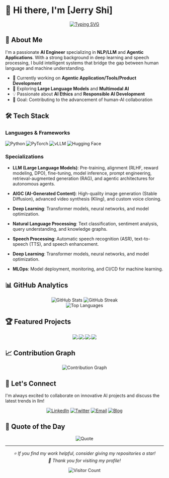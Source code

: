 # 👋 Hi there, I'm [Jerry Shi]

<div align="center">

[![Typing SVG](https://readme-typing-svg.herokuapp.com/?font=Fira+Code&pause=1000&width=435&lines=Large+Language+Model+Expert;Building+Intelligent+Applications;Open+Source+Contributor)](https://git.io/typing-svg)

</div>

## 🚀 About Me

I'm a passionate **AI Engineer** specializing in **NLP/LLM** and **Agentic Applications**. With a strong background in deep learning and speech processing, I build intelligent systems that bridge the gap between human language and machine understanding.

- 🔭 Currently working on **Agentic Application/Tools/Product Development**
- 🌱 Exploring **Large Language Models** and **Multimodal AI**
- 💡 Passionate about **AI Ethics** and **Responsible AI Development**
- 🎯 Goal: Contributing to the advancement of human-AI collaboration

## 🛠️ Tech Stack

### Languages & Frameworks

![Python](https://img.shields.io/badge/Python-3776AB?style=for-the-badge&logo=python&logoColor=white)  ![PyTorch](https://img.shields.io/badge/PyTorch-EE4C2C?style=for-the-badge&logo=pytorch&logoColor=white)  ![vLLM](https://img.shields.io/badge/vLLM-000000?style=for-the-badge&logo=openai&logoColor=white)  ![Hugging Face](https://img.shields.io/badge/HuggingFace-FFBF00?style=for-the-badge&logo=huggingface&logoColor=white)

### Specializations

- **LLM (Large Language Models)**: Pre-training, alignment (RLHF, reward modeling, DPO), fine-tuning, model inference, prompt engineering, retrieval-augmented generation (RAG), and agentic architectures for autonomous agents.

- **AIGC (AI-Generated Content)**: High-quality image generation (Stable Diffusion), advanced video synthesis (Kling), and custom voice cloning.

- **Deep Learning**: Transformer models, neural networks, and model optimization.

- **Natural Language Processing**: Text classification, sentiment analysis, query understanding, and knowledge graphs.

- **Speech Processing**: Automatic speech recognition (ASR), text-to-speech (TTS), and speech enhancement.

- **Deep Learning**: Transformer models, neural networks, and model optimization.

- **MLOps**: Model deployment, monitoring, and CI/CD for machine learning.

## 📊 GitHub Analytics

<div align="center">   <img src="https://github-readme-stats.vercel.app/api?username=syw2014&show_icons=true&theme=radical&hide_border=true&count_private=true" alt="GitHub Stats" />   <img src="https://github-readme-streak-stats.herokuapp.com/?user=syw2014&theme=radical&hide_border=true" alt="GitHub Streak" /> </div> <div align="center">   <img src="https://github-readme-stats.vercel.app/api/top-langs/?username=syw2014&layout=compact&theme=radical&hide_border=true" alt="Top Languages" /> </div>

## 🏆 Featured Projects

<div align="center"> <a href="https://github.com/syw2014/query-suggestion">   <img align="center" src="https://github-readme-stats.vercel.app/api/pin/?username=syw2014&repo=query-suggestion&theme=radical&hide_border=true" /> </a> <a href="https://github.com/syw2014/Speech-Processing">   <img align="center" src="https://github-readme-stats.vercel.app/api/pin/?username=syw2014&repo=Speech-Processing&theme=radical&hide_border=true" /> </a> <a href="https://github.com/syw2014/DeepNLP-models">   <img align="center" src="https://github-readme-stats.vercel.app/api/pin/?username=syw2014&repo=DeepNLP-models&theme=radical&hide_border=true" /> </a> <a href="https://github.com/syw2014/NLP-SentimentAnalysis">   <img align="center" src="https://github-readme-stats.vercel.app/api/pin/?username=syw2014&repo=NLP-SentimentAnalysis&theme=radical&hide_border=true" /> </a> </div>

## 📈 Contribution Graph

<div align="center">   <img src="https://github-readme-activity-graph.vercel.app/graph?username=syw2014&theme=tokyo-night&hide_border=true" alt="Contribution Graph" /> </div>

## 🤝 Let's Connect

I'm always excited to collaborate on innovative AI projects and discuss the latest trends in llm!

<div align="center">

[![LinkedIn](https://img.shields.io/badge/LinkedIn-0077B5?style=for-the-badge&logo=linkedin&logoColor=white)](https://linkedin.com/in/your-linkedin) [![Twitter](https://img.shields.io/badge/Twitter-1DA1F2?style=for-the-badge&logo=twitter&logoColor=white)](https://twitter.com/your-twitter) [![Email](https://img.shields.io/badge/Email-D14836?style=for-the-badge&logo=gmail&logoColor=white)](mailto:jerryshi0110@gmail.com) [![Blog](https://img.shields.io/badge/Blog-FFA500?style=for-the-badge&logo=rss&logoColor=white)](http://jerryshi.cn/)

</div>

## 💭 Quote of the Day

<div align="center">   <img src="https://quotes-github-readme.vercel.app/api?type=horizontal&theme=radical" alt="Quote" /> </div>

------

<div align="center">   <i>⭐ If you find my work helpful, consider giving my repositories a star!</i>   <br>   <i>💝 Thank you for visiting my profile!</i> </div> <div align="center">

![Visitor Count](https://komarev.com/ghpvc/?username=syw2014&color=blueviolet&style=flat-square)

</div>
